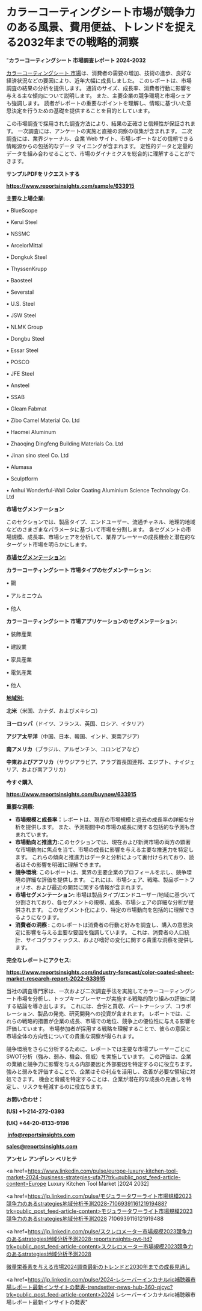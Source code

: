# カラーコーティングシート市場が競争力のある風景、費用便益、トレンドを捉える2032年までの戦略的洞察

"<strong>カラーコーティングシート 市場調査レポート 2024-2032</strong>

<a href=https://www.reportsinsights.com/sample/633915>カラーコーティングシート 市場</a>は、消費者の需要の増加、技術の進歩、良好な経済状況などの要因により、近年大幅に成長しました。 このレポートは、市場調査の結果の分析を提供します。 通貨のサイズ、成長率、消費者行動に影響を与える主な傾向について説明します。 また、主要企業の競争環境と市場シェアも強調します。 読者がレポートの重要なポイントを理解し、情報に基づいた意思決定を行うための基礎を提供することを目的としています。

この市場調査で採用された調査方法により、結果の正確さと信頼性が保証されます。 一次調査には、アンケートの実施と直接の洞察の収集が含まれます。 二次調査には、業界ジャーナル、企業 Web サイト、市場レポートなどの信頼できる情報源からの包括的なデータ マイニングが含まれます。 定性的データと定量的データを組み合わせることで、市場のダイナミクスを総合的に理解することができます。

<strong><b>サンプルPDFをリクエストする</b></strong>

<a href=https://www.reportsinsights.com/sample/633915><strong><u>https://www.reportsinsights.com/sample/633915</u></strong></a>

<strong>主要な上場企業:</strong>

• BlueScope

• Kerui Steel

• NSSMC

• ArcelorMittal

• Dongkuk Steel

• ThyssenKrupp

• Baosteel

• Severstal

• U.S. Steel

• JSW Steel

• NLMK Group

• Dongbu Steel

• Essar Steel

• POSCO

• JFE Steel

• Ansteel

• SSAB

• Gleam Fabmat

• Zibo Camel Material Co. Ltd

• Haomei Aluminum

• Zhaoqing Dingfeng Building Materials Co. Ltd

• Jinan sino steel Co. Ltd

• Alumasa

• Sculptform

• Anhui Wonderful-Wall Color Coating Aluminium Science Technology Co. Ltd

<strong>市場セグメンテーション</strong>

このセクションでは、製品タイプ、エンドユーザー、流通チャネル、地理的地域などのさまざまなパラメータに基づいて市場を分割します。 各セグメントの市場規模、成長率、市場シェアを分析して、業界プレーヤーの成長機会と潜在的なターゲット市場を明らかにします。

<strong><u>市場セグメンテーション</u></strong><strong><u>:</u></strong>

<strong>カラーコーティングシート 市場タイプのセグメンテーション:</strong>

• 鋼

• アルミニウム

• 他人

<strong>カラーコーティングシート 市場アプリケーションのセグメンテーション:</strong>

• 装飾産業

• 建設業

• 家具産業

• 電気産業

• 他人

<strong><u>地域別</u></strong><strong><u>:</u></strong>

<strong>北米</strong>（米国、カナダ、およびメキシコ）

<strong>ヨーロッパ</strong>（ドイツ、フランス、英国、ロシア、イタリア）

<strong>アジア太平洋</strong>（中国、日本、韓国、インド、東南アジア）

<strong>南アメリカ</strong>（ブラジル、アルゼンチン、コロンビアなど）

<strong>中東およびアフリカ</strong>（サウジアラビア、アラブ首長国連邦、エジプト、ナイジェリア、および南アフリカ）

<strong>今すぐ購入</strong>

<a href=https://www.reportsinsights.com/buynow/633915><strong><u>https://www.reportsinsights.com/buynow/633915</u></strong></a>

<strong>重要な洞察:</strong>
<ul>
  <li><strong>市場規模と成長率：</strong>レポートは、現在の市場規模と過去の成長率の詳細な分析を提供します。 また、予測期間中の市場の成長に関する包括的な予測も含まれています。</li>
  <li><strong>市場動向と推進力:</strong>このセクションでは、現在および新興市場の両方の顕著な市場動向に焦点を当て、市場の成長に影響を与える主要な推進力を特定します。 これらの傾向と推進力はデータと分析によって裏付けられており、読者はその影響を明確に理解できます。</li>
  <li><strong>競争環境</strong>: このレポートは、業界の主要企業のプロフィールを示し、競争環境の詳細な評価を提供します。 これには、市場シェア、戦略、製品ポートフォリオ、および最近の開発に関する情報が含まれます。</li>
  <li><strong>市場セグメンテーション: </strong>市場は製品タイプ/エンドユーザー/地域に基づいて分割されており、各セグメントの規模、成長、市場シェアの詳細な分析が提供されます。 このセグメント化により、特定の市場動向を包括的に理解できるようになります。</li>
  <li><strong>消費者の洞察 : </strong>このレポートは消費者の行動と好みを調査し、購入の意思決定に影響を与える主要な要因を強調しています。 これは、消費者の人口統計、サイコグラフィックス、および嗜好の変化に関する貴重な洞察を提供します。</li>
</ul>
<strong>完全なレポートにアクセス:</strong>

<a href=https://www.reportsinsights.com/industry-forecast/color-coated-sheet-market-research-report-2022-633915><strong><u><b>https://www.reportsinsights.com/industry-forecast/color-coated-sheet-market-research-report-2022-633915</b></u></strong></a>

当社の調査専門家は、一次および二次調査手法を実施してカラーコーティングシート市場を分析し、トップキープレーヤーが実施する戦略的取り組みの評価に関する結論を導き出します。 これには、合併と買収、パートナーシップ、コラボレーション、製品の発売、研究開発への投資が含まれます。 レポートでは、これらの戦略的措置が企業の成長、市場での地位、競争上の優位性に与える影響を評価しています。 市場参加者が採用する戦略を理解することで、彼らの意図と市場全体の方向性についての貴重な洞察が得られます。

競争環境をさらに分析するために、レポートでは主要な市場プレーヤーごとにSWOT分析（強み、弱み、機会、脅威）を実施しています。 この評価は、企業の業績と競争力に影響を与える内部要因と外部要因を特定するのに役立ちます。 強みと弱みを評価することで、企業はその利点を活用し、改善が必要な領域に対処できます。 機会と脅威を特定することは、企業が潜在的な成長の見通しを特定し、リスクを軽減するのに役立ちます。

<strong>お問い合わせ：</strong>

<strong>(US) +1-214-272-0393</strong>

<strong>(UK) +44-20-8133-9198</strong>

<strong> </strong><a href=info@reportsinsights.com><strong><u>info@reportsinsights.com</u></strong></a>

<a href=sales@reportsinsights.com><strong><u>sales@reportsinsights.com</u></strong></a>

<strong>アンセレ アンデレン ベリヒテ</strong>

<a href=https://www.linkedin.com/pulse/europe-luxury-kitchen-tool-market-2024-business-strategies-ufa7f?trk=public_post_feed-article-content>Europe Luxury Kitchen Tool Market [2024 2032]</a>

<a href=https://jp.linkedin.com/pulse/モジュラータワーライト市場規模2023競争力のあるstrategies地域分析予測2028-7106939116121919488?trk=public_post_feed-article-content>モジュラータワーライト市場規模2023競争力のあるstrategies地域分析予測2028 7106939116121919488</a>

<a href=https://jp.linkedin.com/pulse/スクレロメーター市場規模2023競争力のあるstrategies地域分析予測2028-reportsinsights-pvt-ltd?trk=public_post_feed-article-content>スクレロメーター市場規模2023競争力のあるstrategies地域分析予測2028</a>

<a href=https://www.linkedin.com/pulse/微量栄養素を与える市場2024調査最新のトレンドと2030年までの成長見通し-infopulse-daily-360-na8qf/>微量栄養素を与える市場2024調査最新のトレンドと2030年までの成長見通し</a>

<a href=https://jp.linkedin.com/pulse/2024-レシーバーインカナルric補聴器市場レポート最新インサイトの発表-trendsetter-news-hub-360-qjcyc?trk=public_post_feed-article-content>2024 レシーバーインカナルric補聴器市場レポート最新インサイトの発表</a>"
